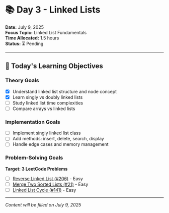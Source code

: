 # 📚 Day 3 - Linked Lists

**Date:** July 9, 2025  
**Focus Topic:** Linked List Fundamentals  
**Time Allocated:** 1.5 hours  
**Status:** ⏳ Pending

---

## 🎯 Today's Learning Objectives

### Theory Goals
- [x] Understand linked list structure and node concept
- [x] Learn singly vs doubly linked lists
- [ ] Study linked list time complexities
- [ ] Compare arrays vs linked lists

### Implementation Goals
- [ ] Implement singly linked list class
- [ ] Add methods: insert, delete, search, display
- [ ] Handle edge cases and memory management

### Problem-Solving Goals
**Target: 3 LeetCode Problems**
- [ ] [Reverse Linked List (#206)](https://leetcode.com/problems/reverse-linked-list/) - Easy
- [ ] [Merge Two Sorted Lists (#21)](https://leetcode.com/problems/merge-two-sorted-lists/) - Easy
- [ ] [Linked List Cycle (#141)](https://leetcode.com/problems/linked-list-cycle/) - Easy

---

*Content will be filled on July 9, 2025*